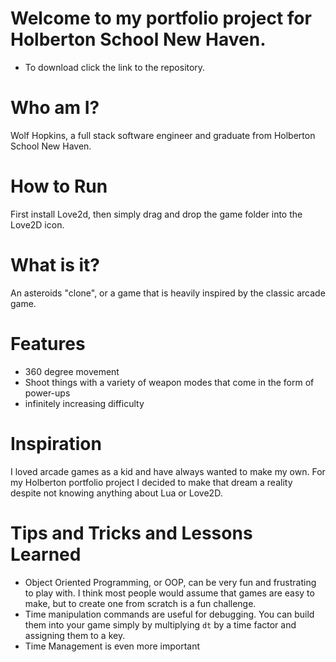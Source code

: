 # Welcome to my portfolio project for Holberton School New Haven.
- To download click the link to the repository.

# Who am I?
Wolf Hopkins, a full stack software engineer and graduate from Holberton School New Haven.

# How to Run
First install Love2d, then simply drag and drop the game folder into the Love2D icon.

# What is it?
An asteroids "clone", or a game that is heavily inspired by the classic arcade game.

# Features
- 360 degree movement
- Shoot things with a variety of weapon modes that come in the form of power-ups
- infinitely increasing difficulty

# Inspiration
I loved arcade games as a kid and have always wanted to make my own. For my Holberton portfolio project I decided to make that dream a reality despite not knowing anything about Lua or Love2D.

# Tips and Tricks and Lessons Learned
- Object Oriented Programming, or OOP, can be very fun and frustrating to play with. I think most people would assume that games are easy to make, but to create one from scratch is a fun challenge.
- Time manipulation commands are useful for debugging. You can build them into your game simply by multiplying `dt` by a time factor and assigning them to a key.
- Time Management is even more important
